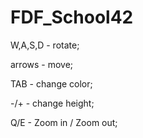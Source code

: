 # FDF_School42

W,A,S,D - rotate;

arrows - move;

TAB - change color;

-/+ - change height;

Q/E - Zoom in / Zoom out;
